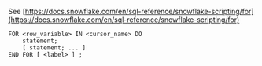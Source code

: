 See [https://docs.snowflake.com/en/sql-reference/snowflake-scripting/for](https://docs.snowflake.com/en/sql-reference/snowflake-scripting/for)
```
FOR <row_variable> IN <cursor_name> DO
    statement;
    [ statement; ... ]
END FOR [ <label> ] ;
```
